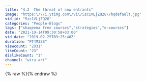 ```yaml
---
title: "4.2  The threat of new entrants"
image: "https:\/\/i.ytimg.com\/vi\/5zc1VLjZQ28\/hqdefault.jpg"
vid_id: "5zc1VLjZQ28"
categories: "People-Blogs"
tags: ["shaqeena free courses","strategies","e-courses"]
date: "2021-10-14T09:30:58+03:00"
vid_date: "2019-02-25T03:25:40Z"
duration: "PT4M33S"
viewcount: "2031"
likeCount: "23"
dislikeCount: "1"
channel: "wira ari"
---
```

{% raw %}{% endraw %}
